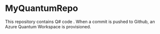 # MyQuantumRepo

This repository contains Q# code .
When a commit is pushed to Github, an Azure Quantum Workspace is provisioned.

